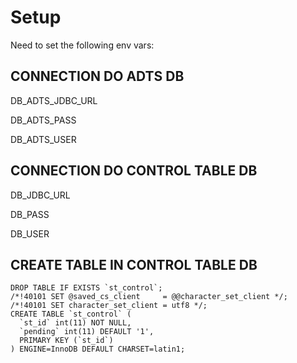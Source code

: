 # Setup

Need to set the following env vars:

CONNECTION DO ADTS DB
------------------------

DB_ADTS_JDBC_URL

DB_ADTS_PASS

DB_ADTS_USER


CONNECTION DO CONTROL TABLE DB
--------------------------------

DB_JDBC_URL

DB_PASS

DB_USER


CREATE TABLE IN CONTROL TABLE DB
--------------------------------

```
DROP TABLE IF EXISTS `st_control`;
/*!40101 SET @saved_cs_client     = @@character_set_client */;
/*!40101 SET character_set_client = utf8 */;
CREATE TABLE `st_control` (
  `st_id` int(11) NOT NULL,
  `pending` int(11) DEFAULT '1',
  PRIMARY KEY (`st_id`)
) ENGINE=InnoDB DEFAULT CHARSET=latin1;
```

